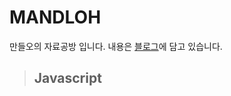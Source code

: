 # MANDLOH
만들오의 자료공방 입니다.
내용은 [블로그]에 담고 있습니다. 

> ## Javascript

[블로그]:  https://mandloh.tistory.com
